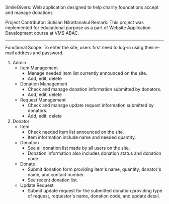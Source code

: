 SmileGivers: Web application designed to help charity foundations accept and manage donations

Project Contributor: Sutisan Nilrattanakul
Remark: This project was implemented for educational purpose as a part of Website Application Development course at VMS ABAC.

---
Functional Scope:
To enter the site, users first need to log-in using their e-mail address and password.
1) Admin
   * Item Management
     - Manage needed item list currently announced on the site.
     - Add, edit, delete
   * Donation Management
     - Check and manage donation information submitted by donators.
     - Add, edit, delete
   * Request Management
     - Check and manage update request information submitted by donators.
     - Add, edit, delete
3) Donator
   * Item
     - Check needed item list announced on the site.
     - Item information include name and needed quantity.
   * Donation
     - See all donation list made by all users on the site.
     - Donation information also includes donation status and donation code.
   * Donate
     - Submit donation form providing item's name, quantity, donator's name, and contact number.
     - See recent donation list.
   * Update Request
     - Submit update request for the submitted donation providing type of request, requestor's name, donation code, and update detail. 
